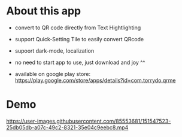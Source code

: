 # About this app
- convert to QR code directly from Text Hightlighting
- support Quick-Setting Tile to easily convert QRcode
- supoort dark-mode, localization
- no need to start app to use, just download and joy ^^

- available on google play store: https://play.google.com/store/apps/details?id=com.torrydo.qrme

# Demo

https://user-images.githubusercontent.com/85553681/151547523-25db05db-a07c-49c2-8321-35e04c9eebc8.mp4

